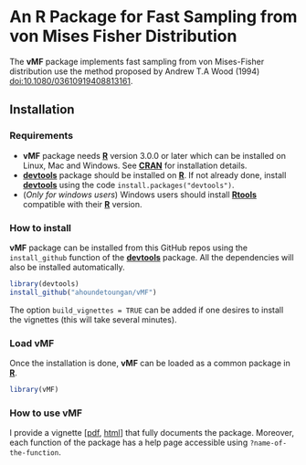 # An R Package for Fast Sampling from von Mises Fisher Distribution
The **vMF** package implements fast sampling from von Mises-Fisher distribution use the method proposed by Andrew T.A Wood (1994) <doi:10.1080/03610919408813161>. 

## Installation
### Requirements
- **vMF** package needs [**R**](https://cran.r-project.org/) version 3.0.0 or later which can be installed on Linux, Mac and Windows. See [**CRAN**](https://cran.r-project.org/) for installation details.
- [**devtools**](https://cran.r-project.org/package=devtools) package should be installed on [**R**](https://cran.r-project.org/). If not already done, install [**devtools**](https://cran.r-project.org/package=devtools) using the code ` install.packages("devtools") `.
- (*Only for windows users*) Windows users should install  [**Rtools**](https://cran.r-project.org/bin/windows/Rtools/) compatible with their [**R**](https://cran.r-project.org/) version.

### How to install
**vMF** package can be installed from this GitHub repos using the `install_github` function of the [**devtools**](https://cran.r-project.org/package=devtools) package. All the dependencies will also be installed automatically.
```R
library(devtools)
install_github("ahoundetoungan/vMF")
```
The option `build_vignettes = TRUE` can be added if one desires to install the vignettes (this will take several minutes).
### Load vMF
Once the installation is done, **vMF** can be loaded as a common package in [**R**](https://cran.r-project.org/).
```R
library(vMF)
```
### How to use vMF
I provide a vignette [[pdf](https://nbviewer.jupyter.org/github/ahoundetoungan/vMF/blob/master/doc/vMFdocx.pdf), [html](https://ahoundetoungan.com/blog/2017/12/01/An-R-Package-for-Fast-Sampling-from-von-Mises-Fisher-Distribution)] that fully documents the package. Moreover, each function of the package has a help page accessible using `?name-of-the-function`. 